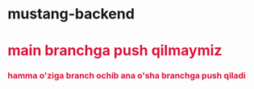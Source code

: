 # mustang-backend
<h1 style="color: crimson;">main branchga push qilmaymiz</h1>
<h3 style="color: crimson;">hamma o'ziga branch ochib ana o'sha branchga push qiladi</h3>
